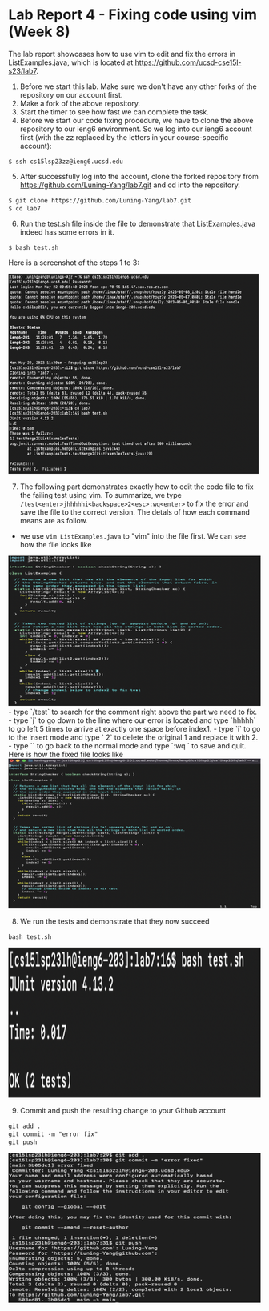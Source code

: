 # Lab Report 4 - Fixing code using vim (Week 8)
The lab report showcases how to use vim to edit and fix the errors in ListExamples.java, which is located at https://github.com/ucsd-cse15l-s23/lab7.

1. Before we start this lab. Make sure we don't have any other forks of the repository on our account first.
2. Make a fork of the above repository.
3. Start the timer to see how fast we can complete the task.
4. Before we start our code fixing procedure, we have to clone the above repository to our ieng6 environment. So we log into our ieng6 account first (with the zz replaced by the letters in your course-specific account):
```
$ ssh cs15lsp23zz@ieng6.ucsd.edu
```
5. After successfully log into the account, clone the forked repository from https://github.com/Luning-Yang/lab7.git and cd into the repository.
```
$ git clone https://github.com/Luning-Yang/lab7.git
$ cd lab7
```
6. Run the test.sh file inside the file to demonstrate that ListExamples.java indeed has some errors in it.
```
$ bash test.sh
```
Here is a screenshot of the steps 1 to 3:

<img src="lab4_img/setup.png" alt="Image" width="500" height="400">

7. The following part demonstrates exactly how to edit the code file to fix the failing test using vim. To summarize, we type `/test<enter>jhhhhhi<backspace>2<esc>:wq<enter>` to fix the error and save the file to the correct version. The detals of how each command means are as follow.
  - we use `vim ListExamples.java` to "vim" into the file first. We can see how the file looks like
  <img src="lab4_img/original.png" alt="Image" width="1000" height="300">
  - type `/test<enter>` to search for the comment right above the part we need to fix.
  - type `j` to go down to the line where our error is located and type `hhhhh` to go left 5 times to arrive at exactly one space before index1. 
  - type `i` to go to the insert mode and type `<backspace> 2` to delete the original 1 and replace it with 2.
  - type `<esc>` to go back to the normal mode and type `:wq <enter>` to save and quit. Here is how the fixed file looks like 
  <img src="lab4_img/fix.png" alt="Image" width="1000" height="300">

8. We run the tests and demonstrate that they now succeed
```
bash test.sh
```
<img src="lab4_img/success.png" alt="Image" width="1000" height="300">

9. Commit and push the resulting change to your Github account
```
git add .
git commit -m "error fix"
git push
```
<img src="lab4_img/commit.png" alt="Image" width="1000" height="300">





